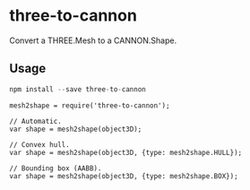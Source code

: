 # three-to-cannon

Convert a THREE.Mesh to a CANNON.Shape.

## Usage

```javascript
npm install --save three-to-cannon
```

```
mesh2shape = require('three-to-cannon');

// Automatic.
var shape = mesh2shape(object3D);

// Convex hull.
var shape = mesh2shape(object3D, {type: mesh2shape.HULL});

// Bounding box (AABB).
var shape = mesh2shape(object3D, {type: mesh2shape.BOX});
```
